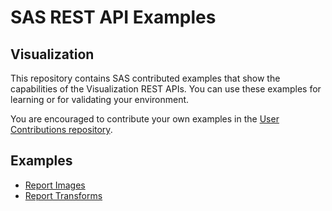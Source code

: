 # SAS REST API Examples

## Visualization

This repository contains SAS contributed examples that show the capabilities of the Visualization REST APIs. You can use these examples for learning or for validating your environment.

You are encouraged to contribute your own examples in the [User Contributions repository](../User_and_Aggregated_Samples).

## Examples

* [Report Images](reportImages.md)
* [Report Transforms](reportTransforms.md)
